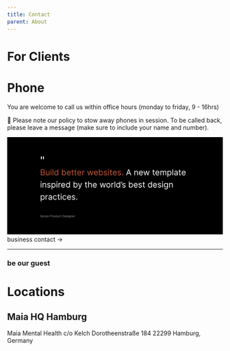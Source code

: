 ```yaml
---
title: Contact
parent: About
---
```


# For Clients

# Phone
You are welcome to call us within office hours (monday to friday, 9 - 16hrs)

📵 Please note our policy to stow away phones in session.
To be called back, please leave a message (make sure to include your name and number).

![test](/assets/img/quote.png)
business contact →


---


### be our guest
# Locations

## Maia HQ Hamburg
Maia Mental Health
c/o Kelch
Dorotheenstraße 184
22299 Hamburg, Germany